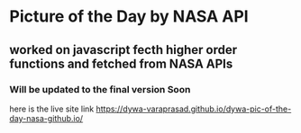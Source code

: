 # Picture of the Day by NASA API
## worked on javascript fecth higher order functions and fetched from NASA APIs 


### Will be updated to the final version Soon

 here is the live site link
https://dywa-varaprasad.github.io/dywa-pic-of-the-day-nasa-github.io/

